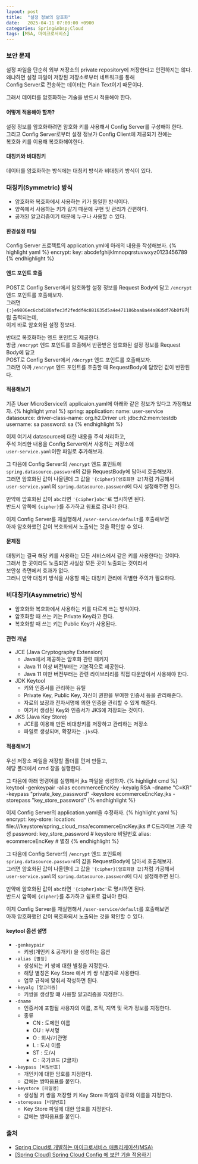 ```yaml
---
layout: post
title:  "설정 정보의 암호화"
date:   2025-04-11 07:00:00 +0900
categories: Spring&nbsp;Cloud
tags: [MSA, 마이크로서비스]
---
```


### 보안 문제

설정 파일을 단순히 외부 저장소의 private repository에 저장한다고 안전하지는 않다.  
왜냐하면 설정 파일이 저장된 저장소로부터 네트워크를 통해  
Config Server로 전송하는 데이터는 Plain Text이기 때문이다.

그래서 데이터를 암호화하는 기술을 반드시 적용해야 한다.

#### 어떻게 적용해야 할까?

설정 정보를 암호화하려면 암호화 키를 사용해서 Config Server를 구성해야 한다.  
그리고 Config Server로부터 설정 정보가 Config Client에 제공되기 전에는  
복호화 키를 이용해 복호화해야한다.

#### 대칭키와 비대칭키

데이터를 암호화하는 방식에는 대칭키 방식과 비대칭키 방식이 있다.

### 대칭키(Symmetric) 방식

- 암호화와 복호화에서 사용하는 키가 동일한 방식이다.
- 양쪽에서 사용하는 키가 같기 때문에 구현 및 관리가 간편하다.
- 공개된 알고리즘이기 때문에 누구나 사용할 수 있다.

#### 환경설정 파일

Config Server 프로젝트의 application.yml에 아래의 내용을 작성해보자.
{% highlight yaml %}
encrypt:
  key: abcdefghijklmnopqrstuvwxyz0123456789
{% endhighlight %}

#### 엔드 포인트 호출

POST로 Config Server에서 암호화할 설정 정보를 Request Body에 담고 `/encrypt` 엔드 포인트를 호출해보자.  
그러면 `{:}e9806ec6cbd180afec3f2feddf4c881635d5a4e471186baa8a44a86ddf76b0f8`처럼 출력되는데,  
이게 바로 암호화된 설정 정보다.

반대로 복호화하는 엔드 포인트도 제공한다.  
방금 `/encrypt` 엔드 포인트를 호출해서 반환받은 암호화된 설정 정보를 Request Body에 담고  
POST로 Config Server에서 `/decrypt` 엔드 포인트를 호출해보자.  
그러면 아까 `/encrypt` 엔드 포인트를 호출할 때 RequestBody에 담았던 값이 반환된다.

#### 적용해보기

기존 User MicroService의 applicaion.yaml에 아래와 같은 정보가 있다고 가정해보자.
{% highlight ymal %}
spring:
  application:
    name: user-service
  datasource:
    driver-class-name: org.h2.Driver
    url: jdbc:h2:mem:testdb
    username: sa
    password: sa
{% endhighlight %}

이제 여기서 datasource에 대한 내용을 주석 처리하고,  
주석 처리한 내용을 Config Server에서 사용하는 저장소에  
`user-service.yaml`이란 파일로 추가해보자.

그 다음에 Config Server의 `/encrypt` 엔드 포인트에  
`spring.datasource.password`의 값을 RequestBody에 담아서 호출해보자.  
그러면 암호화된 값이 나올텐데 그 값을 `'{cipher}[암호화한 값]`처럼 가공해서  
`user-service.yaml`의 `spring.datasource.password`에 다시 설정해주면 된다.

만약에 암호화된 값이 `abc`라면 `'{cipher}abc'`로 명시하면 된다.  
반드시 앞쪽에 `{cipher}`를 추가하고 쉼표로 감싸야 한다.

이제 Config Server를 재실행해서 `/user-service/default`를 호출해보면  
아까 암호화했던 값이 복호화되서 노출되는 것을 확인할 수 있다.

#### 문제점

대칭키는 결국 해당 키를 사용하는 모든 서비스에서 같은 키를 사용한다는 것이다.  
그래서 한 곳이라도 노출되면 사실상 모든 곳이 노출되는 것이라서  
보안성 측면에서 효과가 없다.  
그러니 만약 대칭키 방식을 사용할 때는 대칭키 관리에 각별한 주의가 필요하다.

### 비대칭키(Asymmetric) 방식

- 암호화와 복호화에서 사용하는 키를 다르게 쓰는 방식이다.
- 암호화할 때 쓰는 키는 Private Key라고 한다.
- 복호화할 때 쓰는 키는 Public Key가 사용된다.

#### 관련 개념

- JCE (Java Cryptography Extension)
    - Java에서 제공하는 암호화 관련 패키지
    - Java 11 이상 버전부터는 기본적으로 제공한다.
    - Java 11 미만 버전부터는 관련 라이브러리를 직접 다운받아서 사용해야 한다.
- JDK Keytool
    - 키와 인증서를 관리하는 유틸
    - Private Key, Public Key, 자신이 권한을 부여한 인증서 등을 관리해준다.
    - 자료의 보장과 전자서명에 의한 인증을 관리할 수 있게 해준다.
    - 여기서 생성된 Key와 인증서가 JKS에 저장되는 것이다.
- JKS (Java Key Store)
    - JCE를 이용해 만든 비대칭키를 저장하고 관리하는 저장소
    - 파일로 생성되며, 확장자는 `.jks`다.

#### 적용해보기

우선 저장소 파일을 저장할 폴더를 먼저 만들고,  
해당 폴더에서 cmd 창을 실행한다.

그 다음에 아래 명령어를 실행해서 jks 파일을 생성하자.
{% highlight cmd %}
keytool -genkeypair -alias ecommerceEncKey -keyalg RSA -dname "C=KR" -keypass "private_key_password" -keystore ecommerceEncKey.jks -storepass "key_store_password"
{% endhighlight %}

이제 Config Server의 application.yaml을 수정하자.
{% highlight yaml %}
encrypt:
  key-store:
    location: file:///keystore/spring_cloud_msa/ecommerceEncKey.jks # C드라이브 기준 작성
    password: key_store_password # keystore 비밀번호
    alias: ecommerceEncKey # 별칭
{% endhighlight %}

그 다음에 Config Server의 `/encrypt` 엔드 포인트에  
`spring.datasource.password`의 값을 RequestBody에 담아서 호출해보자.  
그러면 암호화된 값이 나올텐데 그 값을 `'{cipher}[암호화한 값]`처럼 가공해서  
`user-service.yaml`의 `spring.datasource.password`에 다시 설정해주면 된다.

만약에 암호화된 값이 `abc`라면 `'{cipher}abc'`로 명시하면 된다.  
반드시 앞쪽에 `{cipher}`를 추가하고 쉼표로 감싸야 한다.

이제 Config Server를 재실행해서 `/user-service/default`를 호출해보면  
아까 암호화했던 값이 복호화되서 노출되는 것을 확인할 수 있다.

#### keytool 옵션 설명

- `-genkeypair`
    - 키쌍(개인키 & 공개키) 을 생성하는 옵션
- `-alias [별칭]`
    - 생성되는 키 쌍에 대한 별칭을 지정한다.
    - 해당 별칭은 Key Store 에서 키 쌍 식별자로 사용한다.
    - 업무 규칙에 맞춰서 작성하면 된다.
- `-keyalg [알고리즘]`
    - 키쌍을 생성할 떄 사용할 알고리즘을 지정한다.
- `-dname`
    - 인증서에 포함될 사용자의 이름, 조직, 지역 및 국가 정보를 지정한다.
    - 종류
        - CN : 도메인 이름
        - OU : 부서명
        - O : 회사/기관명
        - L : 도시 이름
        - ST : 도/시
        - C : 국가코드 (2글자)
- `-keypass [비밀번호]`
    - 개인키에 대한 암호를 지정한다.
    - 값에는 쌍따옴표를 붙인다.
- `-keystore [파일명]`
    - 생성될 키 쌍을 저장할 키 Key Store 파일의 경로와 이름을 지정한다.
- `-storepass [비밀번호]`
    - Key Store 파일에 대한 암호를 지정한다.
    - 값에는 쌍따옴표를 붙인다.

### 출처

- [Spring Cloud로 개발하는 마이크로서비스 애플리케이션(MSA)](https://www.inflearn.com/course/%EC%8A%A4%ED%94%84%EB%A7%81-%ED%81%B4%EB%9D%BC%EC%9A%B0%EB%93%9C-%EB%A7%88%EC%9D%B4%ED%81%AC%EB%A1%9C%EC%84%9C%EB%B9%84%EC%8A%A4)
- [[Spring Cloud] Spring Cloud Config 에 보안 기술 적용하기](https://velog.io/@choidongkuen/Spring-Cloud-Spring-Cloud-Config-%EB%B3%B4%EC%95%88-%EA%B0%95%ED%99%94%ED%95%98%EA%B8%B0)